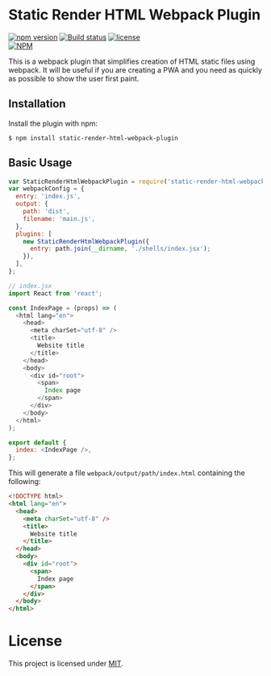Static Render HTML Webpack Plugin
=================================
[![npm version](https://badge.fury.io/js/static-render-html-webpack-plugin.svg)](https://badge.fury.io/js/static-render-html-webpack-plugin)
[![Build status](https://travis-ci.org/donskov/static-render-html-webpack-plugin.svg)](https://travis-ci.org/donskov/static-render-html-webpack-plugin)
[![license](https://img.shields.io/github/license/mashape/apistatus.svg)](https://github.com/donskov/static-render-html-webpack-plugin/blob/master/LICENSE)
<br/>
[![NPM](https://nodei.co/npm/static-render-html-webpack-plugin.png?downloads=true&downloadRank=true&stars=true)](https://nodei.co/npm/static-render-html-webpack-plugin/)

This is a webpack plugin that simplifies creation of HTML static files using webpack. It will be useful if you are creating a PWA and you need as quickly as possible to show the user first paint.

Installation
------------
Install the plugin with npm:
```shell
$ npm install static-render-html-webpack-plugin
```

Basic Usage
-----------

```javascript
var StaticRenderHtmlWebpackPlugin = require('static-render-html-webpack-plugin');
var webpackConfig = {
  entry: 'index.js',
  output: {
    path: 'dist',
    filename: 'main.js',
  },
  plugins: [
    new StaticRenderHtmlWebpackPlugin({
      entry: path.join(__dirname, './shells/index.jsx');
    }),
  ],
};
```

```javascript
// index.jsx
import React from 'react';

const IndexPage = (props) => (
  <html lang="en">
    <head>
      <meta charSet="utf-8" />
      <title>
        Website title
      </title>
    </head>
    <body>
      <div id="root">
        <span>
          Index page
        </span>
      </div>
    </body>
  </html>
);

export default {
  index: <IndexPage />,
};
```

This will generate a file `webpack/output/path/index.html` containing the following:
```html
<!DOCTYPE html>
<html lang="en">
  <head>
    <meta charSet="utf-8" />
    <title>
      Website title
    </title>
  </head>
  <body>
    <div id="root">
      <span>
        Index page
      </span>
    </div>
  </body>
</html>
```

# License

This project is licensed under [MIT](https://github.com/donskov/static-render-html-webpack-plugin/blob/master/LICENSE.md).